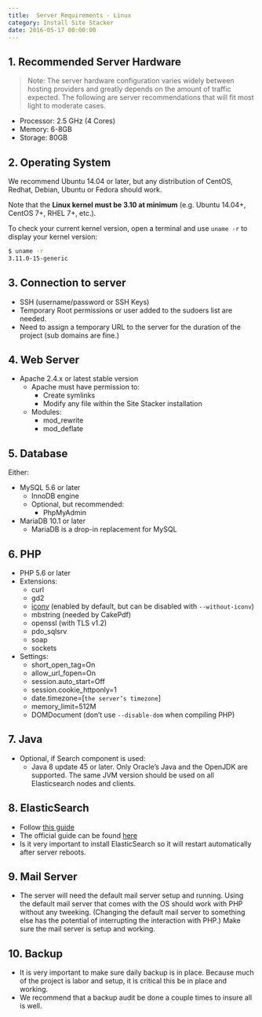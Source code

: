 ```yaml
---
title:  Server Requirements - Linux
category: Install Site Stacker
date: 2016-05-17 00:00:00
---
```


## 1. Recommended Server Hardware

> Note: The server hardware configuration varies widely between hosting providers and greatly depends on the amount of traffic expected. The following are server recommendations that will fit most light to moderate cases.

* Processor: 2.5 GHz (4 Cores)
* Memory: 6-8GB
* Storage: 80GB


## 2. Operating System

We recommend Ubuntu 14.04 or later, but any distribution of CentOS, Redhat,
Debian, Ubuntu or Fedora should work.

Note that the **Linux kernel must be 3.10 at minimum** (e.g. Ubuntu 14.04+,
CentOS 7+, RHEL 7+, etc.).

To check your current kernel version, open a terminal and use `uname -r`
to display your kernel version:

```sh
$ uname -r
3.11.0-15-generic
```

## 3. Connection to server

* SSH (username/password or SSH Keys)
* Temporary Root permissions or user added to the sudoers list are needed.
* Need to assign a temporary URL to the server for the duration of the project (sub domains are fine.)


## 4. Web Server

* Apache 2.4.x or latest stable version
   * Apache must have permission to:
      * Create symlinks
      * Modify any file within the Site Stacker installation
   * Modules:
      * mod_rewrite
      * mod_deflate



## 5. Database

Either:

* MySQL 5.6 or later
  * InnoDB engine
  * Optional, but recommended:
     * PhpMyAdmin
* MariaDB 10.1 or later
  * MariaDB is a drop-in replacement for MySQL

## 6. PHP

* PHP 5.6 or later
* Extensions:
   * curl
   * gd2
   * [iconv](http://php.net/manual/en/iconv.installation.php) (enabled by default, but can be disabled with `--without-iconv`)
   * mbstring (needed by CakePdf)
   * openssl (with TLS v1.2)
   * pdo_sqlsrv
   * soap
   * sockets
* Settings:
   * short_open_tag=On
   * allow_url_fopen=On
   * session.auto_start=Off
   * session.cookie_httponly=1
   * date.timezone=[`the server’s timezone`]
   * memory_limit=512M
   * DOMDocument (don’t use `--disable-dom` when compiling PHP)

## 7. Java

* Optional, if Search component is used:
    * Java 8 update 45 or later. Only Oracle’s Java and the OpenJDK are supported. The same JVM version should be used on all Elasticsearch nodes and clients.


## 8. ElasticSearch

* Follow [this guide](https://github.com/sitestacker/sitestacker-wiki/wiki/Install-elasticsearch)
* The official guide can be found [here](https://www.google.com/url?q=https%3A%2F%2Fwww.elastic.co%2Fguide%2Fen%2Felasticsearch%2Freference%2Fcurrent%2Fsetup.html&sa=D&sntz=1&usg=AFQjCNG1Wa040IUIoTIfd3GoEbFqbH_o9Q)
* Is it very important to install ElasticSearch so it will restart automatically after server reboots.


## 9. Mail Server

* The server will need the default mail server setup and running.  Using the default mail server that comes with the OS should work with PHP without any tweeking.  (Changing the default mail server to something else has the potential of interrupting the interaction with PHP.) Make sure the mail server is setup and working.  

## 10. Backup

* It is very important to make sure daily backup is in place.  Because much of the project is labor and setup, it is critical this be in place and working.
* We recommend that a backup audit be done a couple times to insure all is well.
